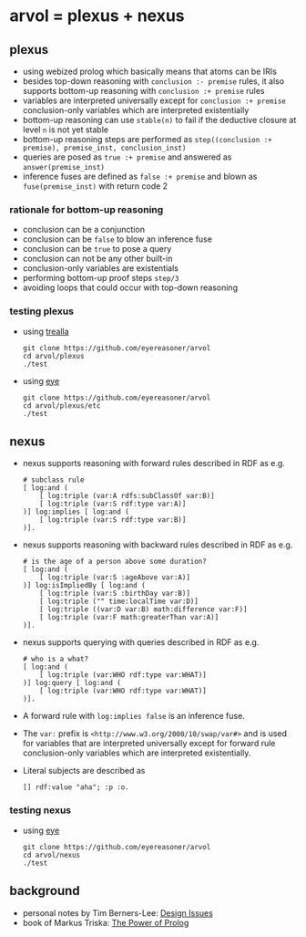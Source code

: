 # arvol = plexus + nexus

## plexus

- using webized prolog which basically means that atoms can be IRIs
- besides top-down reasoning with `conclusion :- premise` rules, it also supports bottom-up reasoning with `conclusion :+ premise` rules
- variables are interpreted universally except for `conclusion :+ premise` conclusion-only variables which are interpreted existentially
- bottom-up reasoning can use `stable(n)` to fail if the deductive closure at level `n` is not yet stable
- bottom-up reasoning steps are performed as `step((conclusion :+ premise), premise_inst, conclusion_inst)`
- queries are posed as `true :+ premise` and answered as `answer(premise_inst)`
- inference fuses are defined as `false :+ premise` and blown as `fuse(premise_inst)` with return code 2

### rationale for bottom-up reasoning

- conclusion can be a conjunction
- conclusion can be `false` to blow an inference fuse
- conclusion can be `true` to pose a query
- conclusion can not be any other built-in
- conclusion-only variables are existentials
- performing bottom-up proof steps `step/3`
- avoiding loops that could occur with top-down reasoning

### testing plexus

- using [trealla](https://github.com/trealla-prolog/trealla?tab=readme-ov-file#building)
    ```
    git clone https://github.com/eyereasoner/arvol
    cd arvol/plexus
    ./test
    ```

- using [eye](https://github.com/eyereasoner/eye/blob/master/INSTALL)
    ```
    git clone https://github.com/eyereasoner/arvol
    cd arvol/plexus/etc
    ./test
    ```

## nexus

- nexus supports reasoning with forward rules described in RDF as
  e.g.
    ```
    # subclass rule
    [ log:and (
        [ log:triple (var:A rdfs:subClassOf var:B)]
        [ log:triple (var:S rdf:type var:A)]
    )] log:implies [ log:and (
        [ log:triple (var:S rdf:type var:B)]
    )].
    ```

- nexus supports reasoning with backward rules described in RDF as
  e.g.
    ```
    # is the age of a person above some duration?
    [ log:and (
        [ log:triple (var:S :ageAbove var:A)]
    )] log:isImpliedBy [ log:and (
        [ log:triple (var:S :birthDay var:B)]
        [ log:triple ("" time:localTime var:D)]
        [ log:triple ((var:D var:B) math:difference var:F)]
        [ log:triple (var:F math:greaterThan var:A)]
    )].
    ```

- nexus supports querying with queries described in RDF as
  e.g.
    ```
    # who is a what?
    [ log:and (
        [ log:triple (var:WHO rdf:type var:WHAT)]
    )] log:query [ log:and (
        [ log:triple (var:WHO rdf:type var:WHAT)]
    )].
    ```

- A forward rule with `log:implies false` is an inference fuse.

- The `var:` prefix is `<http://www.w3.org/2000/10/swap/var#>` and is used for
  variables that are interpreted universally except for forward rule
  conclusion-only variables which are interpreted existentially.

- Literal subjects are described as
    ```
    [] rdf:value "aha"; :p :o.
    ```

### testing nexus
- using [eye](https://github.com/eyereasoner/eye/blob/master/INSTALL)
    ```
    git clone https://github.com/eyereasoner/arvol
    cd arvol/nexus
    ./test
    ```

## background

- personal notes by Tim Berners-Lee: [Design Issues](https://www.w3.org/DesignIssues/)
- book of Markus Triska: [The Power of Prolog](https://www.metalevel.at/prolog)

